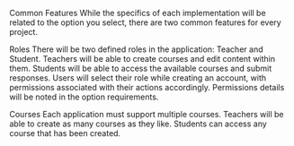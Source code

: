 Common Features
While the specifics of each implementation will be related to the option you select, there are two common features for every project. 

Roles
There will be two defined roles in the application: Teacher and Student.
Teachers will be able to create courses and edit content within them. 
Students will be able to access the available courses and submit responses. 
Users will select their role  while creating an account, with permissions associated with their actions accordingly. 
Permissions details will be noted in the option requirements. 

Courses
Each application must support multiple courses.
Teachers will be able to create as many courses as they like.
Students can access any course that has been created. 
